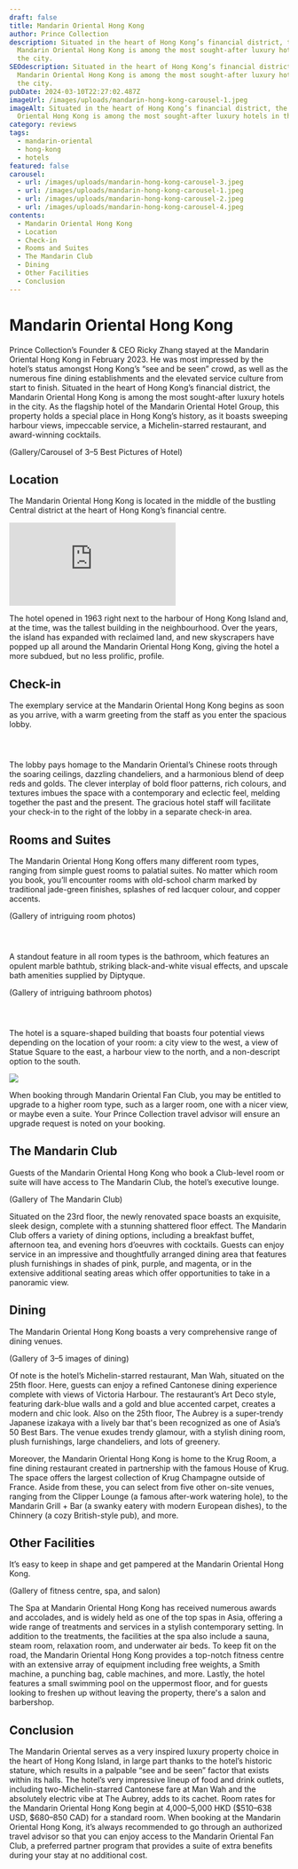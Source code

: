 ```yaml
---
draft: false
title: Mandarin Oriental Hong Kong
author: Prince Collection
description: Situated in the heart of Hong Kong’s financial district, the
  Mandarin Oriental Hong Kong is among the most sought-after luxury hotels in
  the city.
SEOdescription: Situated in the heart of Hong Kong’s financial district, the
  Mandarin Oriental Hong Kong is among the most sought-after luxury hotels in
  the city.
pubDate: 2024-03-10T22:27:02.487Z
imageUrl: /images/uploads/mandarin-hong-kong-carousel-1.jpeg
imageAlt: Situated in the heart of Hong Kong’s financial district, the Mandarin
  Oriental Hong Kong is among the most sought-after luxury hotels in the city.
category: reviews
tags:
  - mandarin-oriental
  - hong-kong
  - hotels
featured: false
carousel:
  - url: /images/uploads/mandarin-hong-kong-carousel-3.jpeg
  - url: /images/uploads/mandarin-hong-kong-carousel-1.jpeg
  - url: /images/uploads/mandarin-hong-kong-carousel-2.jpeg
  - url: /images/uploads/mandarin-hong-kong-carousel-4.jpeg
contents:
  - Mandarin Oriental Hong Kong
  - Location
  - Check-in
  - Rooms and Suites
  - The Mandarin Club
  - Dining
  - Other Facilities
  - Conclusion
---
```

# Mandarin Oriental Hong Kong

Prince Collection’s Founder & CEO Ricky Zhang stayed at the Mandarin Oriental Hong Kong in February 2023. He was most impressed by the hotel’s status amongst Hong Kong’s “see and be seen” crowd, as well as the numerous fine dining establishments and the elevated service culture from start to finish. Situated in the heart of Hong Kong’s financial district, the Mandarin Oriental Hong Kong is among the most sought-after luxury hotels in the city. As the flagship hotel of the Mandarin Oriental Hotel Group, this property holds a special place in Hong Kong’s history, as it boasts sweeping harbour views, impeccable service, a Michelin-starred restaurant, and award-winning cocktails.

(Gallery/Carousel of 3–5 Best Pictures of Hotel)

## Location

The Mandarin Oriental Hong Kong is located in the middle of the bustling Central district at the heart of Hong Kong’s financial centre.

<iframe src="https://www.google.com/maps/embed?pb=!1m18!1m12!1m3!1d3691.9152845128265!2d114.1561162252921!3d22.281198679700356!2m3!1f0!2f0!3f0!3m2!1i1024!2i768!4f13.1!3m3!1m2!1s0x3404006465228fb9%3A0x714d79b4857054f3!2sMandarin%20Oriental%2C%20Hong%20Kong!5e0!3m2!1sen!2sca!4v1709677816560!5m2!1sen!2sca" style="border:0;" allowfullscreen="" loading="lazy" referrerpolicy="no-referrer-when-downgrade"></iframe>

The hotel opened in 1963 right next to the harbour of Hong Kong Island and, at the time, was the tallest building in the neighbourhood. Over the years, the island has expanded with reclaimed land, and new skyscrapers have popped up all around the Mandarin Oriental Hong Kong, giving the hotel a more subdued, but no less prolific, profile.

## Check-in

The exemplary service at the Mandarin Oriental Hong Kong begins as soon as you arrive, with a warm greeting from the staff as you enter the spacious lobby.

<div class="row row-cols-1 row-cols-lg-3 g-3 py-3 px-0">
  <div class="col">
    <figure>
        <img alt="" class="grid-image" src="/images/uploads/mandarin-hong-kong-review-1.jpeg" />
    </figure>
  </div>
  <div class="col">
    <figure>
        <img alt="" class="grid-image" src="/images/uploads/mandarin-hong-kong-2.jpeg" />
    </figure>
  </div>
  <div class="col">
    <figure>
        <img alt="" class="grid-image" src="/images/uploads/mandarin-hong-kong-3.jpeg" />
      </figure>
  </div>
</div>

The lobby pays homage to the Mandarin Oriental’s Chinese roots through the soaring ceilings, dazzling chandeliers, and a harmonious blend of deep reds and golds. The clever interplay of bold floor patterns, rich colours, and textures imbues the space with a contemporary and eclectic feel, melding together the past and the present. The gracious hotel staff will facilitate your check-in to the right of the lobby in a separate check-in area.

## Rooms and Suites

The Mandarin Oriental Hong Kong offers many different room types, ranging from simple guest rooms to palatial suites. No matter which room you book, you’ll encounter rooms with old-school charm marked by traditional jade-green finishes, splashes of red lacquer colour, and copper accents.

(Gallery of intriguing room photos)

<div class="row row-cols-1 row-cols-lg-3 g-3 py-3 px-0">
  <div class="col">
    <figure>
        <img alt="" class="grid-image" src="/images/uploads/mandarin-hong-kong-4.jpeg" />
    </figure>
  </div>
  <div class="col">
    <figure>
        <img alt="" class="grid-image" src="/images/uploads/mandarin-hong-kong-5.jpeg" />
    </figure>
  </div>
  <div class="col">
    <figure>
        <img alt="" class="grid-image" src="/images/uploads/mandarin-hong-kong-6.jpeg" />
      </figure>
  </div>
</div>

A standout feature in all room types is the bathroom, which features an opulent marble bathtub, striking black-and-white visual effects, and upscale bath amenities supplied by Diptyque.

(Gallery of intriguing bathroom photos)

<div class="row row-cols-1 row-cols-lg-3 g-3 py-3 px-0">
  <div class="col">
    <figure>
        <img alt="" class="grid-image" src="/images/uploads/mandarin-hong-kong-7.jpeg" />
    </figure>
  </div>
  <div class="col">
    <figure>
        <img alt="" class="grid-image" src="/images/uploads/mandarin-hong-kong-8.jpeg" />
    </figure>
  </div>
  <div class="col">
    <figure>
        <img alt="" class="grid-image" src="/images/uploads/mandarin-hong-kong-9.jpeg" />
      </figure>
  </div>
</div>

The hotel is a square-shaped building that boasts four potential views depending on the location of your room: a city view to the west, a view of Statue Square to the east, a harbour view to the north, and a non-descript option to the south.



![](/images/uploads/mandarin-hong-kong-10.jpeg)

When booking through Mandarin Oriental Fan Club, you may be entitled to upgrade to a higher room type, such as a larger room, one with a nicer view, or maybe even a suite. Your Prince Collection travel advisor will ensure an upgrade request is noted on your booking.

## The Mandarin Club

Guests of the Mandarin Oriental Hong Kong who book a Club-level room or suite will have access to The Mandarin Club, the hotel’s executive lounge.

(Gallery of The Mandarin Club)

Situated on the 23rd floor, the newly renovated space boasts an exquisite, sleek design, complete with a stunning shattered floor effect. The Mandarin Club offers a variety of dining options, including a breakfast buffet, afternoon tea, and evening hors d’oeuvres with cocktails. Guests can enjoy service in an impressive and thoughtfully arranged dining area that features plush furnishings in shades of pink, purple, and magenta, or in the extensive additional seating areas which offer opportunities to take in a panoramic view.

## Dining

The Mandarin Oriental Hong Kong boasts a very comprehensive range of dining venues.

(Gallery of 3–5 images of dining)

Of note is the hotel’s Michelin-starred restaurant, Man Wah, situated on the 25th floor. Here, guests can enjoy a refined Cantonese dining experience complete with views of Victoria Harbour. The restaurant’s Art Deco style, featuring dark-blue walls and a gold and blue accented carpet, creates a modern and chic look. Also on the 25th floor, The Aubrey is a super-trendy Japanese izakaya with a lively bar that's been recognized as one of Asia’s 50 Best Bars. The venue exudes trendy glamour, with a stylish dining room, plush furnishings, large chandeliers, and lots of greenery.

Moreover, the Mandarin Oriental Hong Kong is home to the Krug Room, a fine dining restaurant created in partnership with the famous House of Krug. The space offers the largest collection of Krug Champagne outside of France. Aside from these, you can select from five other on-site venues, ranging from the Clipper Lounge (a famous after-work watering hole), to the Mandarin Grill + Bar (a swanky eatery with modern European dishes), to the Chinnery (a cozy British-style pub), and more.

## Other Facilities

It’s easy to keep in shape and get pampered at the Mandarin Oriental Hong Kong.

(Gallery of fitness centre, spa, and salon)

The Spa at Mandarin Oriental Hong Kong has received numerous awards and accolades, and is widely held as one of the top spas in Asia, offering a wide range of treatments and services in a stylish contemporary setting. In addition to the treatments, the facilities at the spa also include a sauna, steam room, relaxation room, and underwater air beds. To keep fit on the road, the Mandarin Oriental Hong Kong provides a top-notch fitness centre with an extensive array of equipment including free weights, a Smith machine, a punching bag, cable machines, and more. Lastly, the hotel features a small swimming pool on the uppermost floor, and for guests looking to freshen up without leaving the property, there's a salon and barbershop.

## Conclusion

The Mandarin Oriental serves as a very inspired luxury property choice in the heart of Hong Kong Island, in large part thanks to the hotel’s historic stature, which results in a palpable “see and be seen” factor that exists within its halls. The hotel’s very impressive lineup of food and drink outlets, including two-Michelin-starred Cantonese fare at Man Wah and the absolutely electric vibe at The Aubrey, adds to its cachet. Room rates for the Mandarin Oriental Hong Kong begin at 4,000–5,000 HKD ($510–638 USD, $680–850 CAD) for a standard room. When booking at the Mandarin Oriental Hong Kong, it’s always recommended to go through an authorized travel advisor so that you can enjoy access to the Mandarin Oriental Fan Club, a preferred partner program that provides a suite of extra benefits during your stay at no additional cost.

